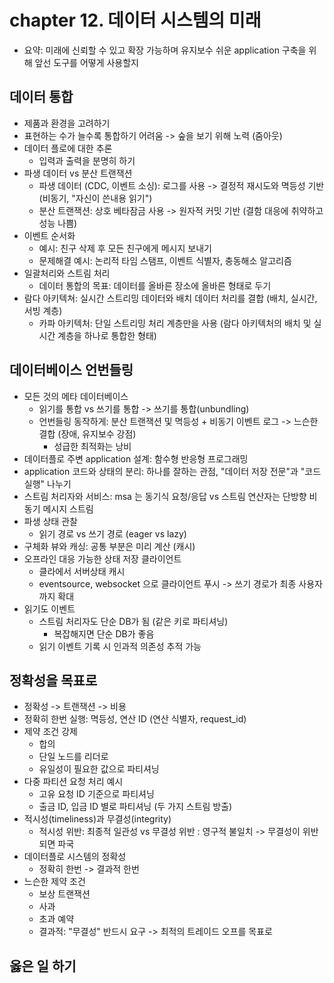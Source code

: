 # chapter 12. 데이터 시스템의 미래
- 요약: 미래에 신뢰할 수 있고 확장 가능하며 유지보수 쉬운 application 구축을 위해 앞선 도구를 어떻게 사용할지

## 데이터 통합
- 제품과 환경을 고려하기
- 표현하는 수가 늘수록 통합하기 어려움 -> 숲을 보기 위해 노력 (줌아웃)
- 데이터 플로에 대한 추론
    - 입력과 출력을 분명히 하기
- 파생 데이터 vs 분산 트랜잭션
    - 파생 데이터 (CDC, 이벤트 소싱): 로그를 사용 -> 결정적 재시도와 멱등성 기반 (비동기, "자신이 쓴내용 읽기")
    - 분산 트랜잭션: 상호 베타잠금 사용 -> 원자적 커밋 기반 (결함 대응에 취약하고 성능 나쁨)
- 이벤트 순서화
    - 예시: 친구 삭제 후 모든 친구에게 메시지 보내기
    - 문제해결 예시: 논리적 타임 스탬프, 이벤트 식별자, 충동해소 알고리즘
- 일괄처리와 스트림 처리
    - 데이터 통합의 목표: 데이터를 올바른 장소에 올바른 형태로 두기
- 람다 아키텍쳐: 실시간 스트리밍 데이터와 배치 데이터 처리를 결합 (배치, 실시간, 서빙 계층)
    - 카파 아키텍처: 단일 스트리밍 처리 계층만을 사용 (람다 아키텍처의 배치 및 실시간 계층을 하나로 통합한 형태)
## 데이터베이스 언번들링
- 모든 것의 메타 데이터베이스
    - 읽기를 통합 vs 쓰기를 통합 -> 쓰기를 통합(unbundling)
    - 언번들링 동작하게: 분산 트랜잭션 및 멱등성 + 비동기 이벤트 로그 -> 느슨한 결합 (장애, 유지보수 강점)
        - 성급한 최적화는 낭비
- 데이터플로 주변 application 설계: 함수형 반응형 프로그래밍
- application 코드와 상태의 분리: 하나를 잘하는 관점, "데이터 저장 전문"과 "코드 실행" 나누기
- 스트림 처리자와 서비스: msa 는 동기식 요청/응답 vs 스트림 연산자는 단방향 비동기 메시지 스트림
- 파생 상태 관찰
    - 읽기 경로 vs 쓰기 경로 (eager vs lazy)
- 구체화 뷰와 캐싱: 공통 부분은 미리 계산 (캐시)
- 오프라인 대응 가능한 상태 저장 클라이언트
    - 클라에서 서버상태 캐시
    - eventsource, websocket 으로 클라이언트 푸시 -> 쓰기 경로가 최종 사용자까지 확대
- 읽기도 이벤트
    - 스트림 처리자도 단순 DB가 됨 (같은 키로 파티셔닝)
        - 복잡해지면 단순 DB가 좋음
    - 읽기 이벤트 기록 시 인과적 의존성 추적 가능
## 정확성을 목표로
- 정확성 -> 트랜잭션 -> 비용
- 정확히 한번 실행: 멱등성, 연산 ID (연산 식별자, request_id)
- 제약 조건 강제
    - 합의
    - 단일 노드를 리더로
    - 유일성이 필요한 값으로 파티셔닝
- 다중 파티션 요청 처리 예시
    - 고유 요청 ID 기준으로 파티셔닝
    - 출금 ID, 입금 ID 별로 파티셔닝 (두 가지 스트림 방출)
- 적시성(timeliness)과 무결성(integrity)
    - 적시성 위반: 최종적 일관성 vs 무결성 위반 : 영구적 불일치 -> 무결성이 위반되면 파국
- 데이터플로 시스템의 정확성
    - 정확히 한번 -> 결과적 한번
- 느슨한 제약 조건
    - 보상 트랜잭션
    - 사과
    - 초과 예약
    - 결과적: "무결성" 반드시 요구 -> 최적의 트레이드 오프를 목표로
## 옳은 일 하기